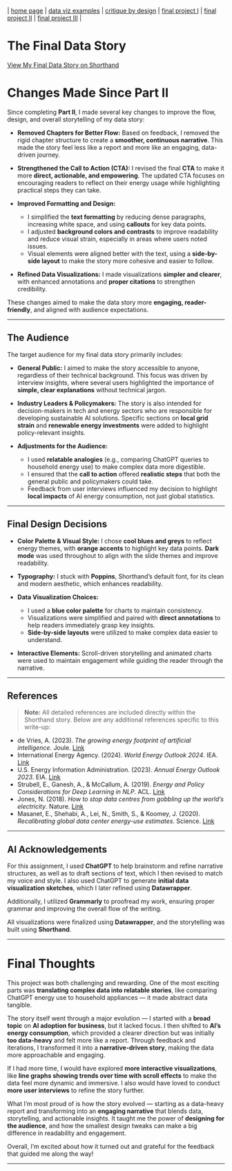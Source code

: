 | [home page](https://aritra1804.github.io/aritra-dataviz-portfolio/) | [data viz examples](dataviz-examples) | [critique by design](critique-by-design) | [final project I](final-project-part-one) | [final project II](final-project-part-two) | [final project III](final-project-part-three) |

# The Final Data Story

[View My Final Data Story on Shorthand](https://carnegiemellon.shorthandstories.com/the-hidden-cost-of-ai-is-ai-really-an-energy-monster)


# Changes Made Since Part II

Since completing **Part II**, I made several key changes to improve the flow, design, and overall storytelling of my data story:

- **Removed Chapters for Better Flow:** Based on feedback, I removed the rigid chapter structure to create a **smoother, continuous narrative**. This made the story feel less like a report and more like an engaging, data-driven journey.

- **Strengthened the Call to Action (CTA):** I revised the final **CTA** to make it more **direct, actionable, and empowering**. The updated CTA focuses on encouraging readers to reflect on their energy usage while highlighting practical steps they can take.

- **Improved Formatting and Design:**  
  - I simplified the **text formatting** by reducing dense paragraphs, increasing white space, and using **callouts** for key data points.  
  - I adjusted **background colors and contrasts** to improve readability and reduce visual strain, especially in areas where users noted issues.  
  - Visual elements were aligned better with the text, using a **side-by-side layout** to make the story more cohesive and easier to follow.

- **Refined Data Visualizations:** I made visualizations **simpler and clearer**, with enhanced annotations and **proper citations** to strengthen credibility.

These changes aimed to make the data story more **engaging, reader-friendly**, and aligned with audience expectations.

---

## The Audience

The target audience for my final data story primarily includes:

- **General Public:** I aimed to make the story accessible to anyone, regardless of their technical background. This focus was driven by interview insights, where several users highlighted the importance of **simple, clear explanations** without technical jargon.

- **Industry Leaders & Policymakers:** The story is also intended for decision-makers in tech and energy sectors who are responsible for developing sustainable AI solutions. Specific sections on **local grid strain** and **renewable energy investments** were added to highlight policy-relevant insights.

- **Adjustments for the Audience:**  
  - I used **relatable analogies** (e.g., comparing ChatGPT queries to household energy use) to make complex data more digestible.  
  - I ensured that the **call to action** offered **realistic steps** that both the general public and policymakers could take.  
  - Feedback from user interviews influenced my decision to highlight **local impacts** of AI energy consumption, not just global statistics.

---

## Final Design Decisions

- **Color Palette & Visual Style:** I chose **cool blues and greys** to reflect energy themes, with **orange accents** to highlight key data points. **Dark mode** was used throughout to align with the slide themes and improve readability.

- **Typography:** I stuck with **Poppins**, Shorthand’s default font, for its clean and modern aesthetic, which enhances readability.

- **Data Visualization Choices:**  
  - I used a **blue color palette** for charts to maintain consistency.  
  - Visualizations were simplified and paired with **direct annotations** to help readers immediately grasp key insights.  
  - **Side-by-side layouts** were utilized to make complex data easier to understand.

- **Interactive Elements:** Scroll-driven storytelling and animated charts were used to maintain engagement while guiding the reader through the narrative.

---

## References

> **Note:** All detailed references are included directly within the Shorthand story. Below are any additional references specific to this write-up:

- de Vries, A. (2023). *The growing energy footprint of artificial intelligence*. Joule. [Link](https://doi.org/10.1016/j.joule.2023.01.001)  
- International Energy Agency. (2024). *World Energy Outlook 2024*. IEA. [Link](https://www.iea.org/reports/world-energy-outlook-2024)  
- U.S. Energy Information Administration. (2023). *Annual Energy Outlook 2023*. EIA. [Link](https://www.eia.gov/outlooks/aeo/)  
- Strubell, E., Ganesh, A., & McCallum, A. (2019). *Energy and Policy Considerations for Deep Learning in NLP*. ACL. [Link](https://doi.org/10.18653/v1/P19-1355)  
- Jones, N. (2018). *How to stop data centres from gobbling up the world’s electricity*. Nature. [Link](https://doi.org/10.1038/d41586-018-06610-y)  
- Masanet, E., Shehabi, A., Lei, N., Smith, S., & Koomey, J. (2020). *Recalibrating global data center energy-use estimates*. Science. [Link](https://doi.org/10.1126/science.aba3758)

---

## AI Acknowledgements

For this assignment, I used **ChatGPT** to help brainstorm and refine narrative structures, as well as to draft sections of text, which I then revised to match my voice and style. I also used ChatGPT to generate **initial data visualization sketches**, which I later refined using **Datawrapper**.

Additionally, I utilized **Grammarly** to proofread my work, ensuring proper grammar and improving the overall flow of the writing.

All visualizations were finalized using **Datawrapper**, and the storytelling was built using **Shorthand**.

---

# Final Thoughts

This project was both challenging and rewarding. One of the most exciting parts was **translating complex data into relatable stories**, like comparing ChatGPT energy use to household appliances — it made abstract data tangible.

The story itself went through a major evolution — I started with a **broad topic** on **AI adoption for business**, but it lacked focus. I then shifted to **AI’s energy consumption**, which provided a clearer direction but was initially **too data-heavy** and felt more like a report. Through feedback and iterations, I transformed it into a **narrative-driven story**, making the data more approachable and engaging.

If I had more time, I would have explored **more interactive visualizations**, like **line graphs showing trends over time with scroll effects** to make the data feel more dynamic and immersive. I also would have loved to conduct **more user interviews** to refine the story further.

What I’m most proud of is how the story evolved — starting as a data-heavy report and transforming into an **engaging narrative** that blends data, storytelling, and actionable insights. It taught me the power of **designing for the audience**, and how the smallest design tweaks can make a big difference in readability and engagement.

Overall, I’m excited about how it turned out and grateful for the feedback that guided me along the way!

---

